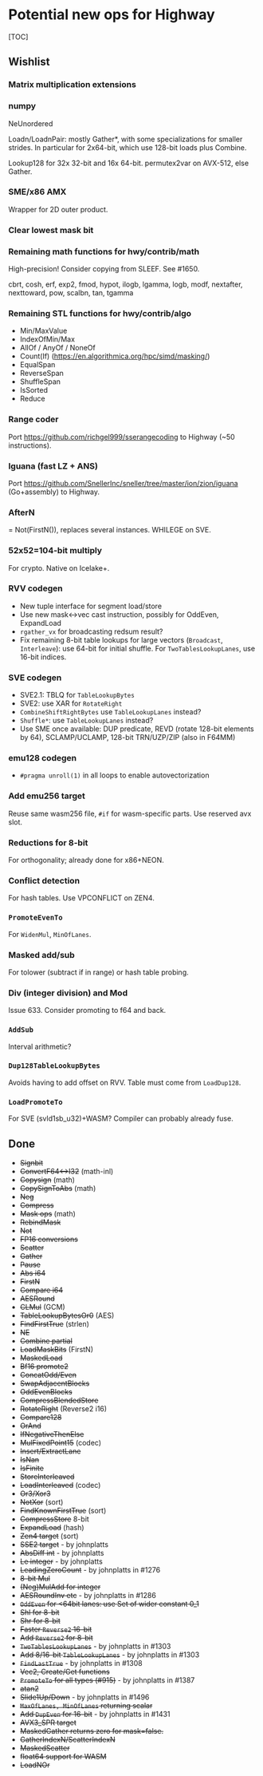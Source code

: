 # Potential new ops for Highway

<!--*
# Document freshness: For more information, see go/fresh-source.
freshness: { owner: 'janwas' reviewed: '2023-08-04' }
*-->

[TOC]

## Wishlist

### Matrix multiplication extensions

### numpy

NeUnordered

Loadn/LoadnPair: mostly Gather*, with some specializations for smaller strides.
In particular for 2x64-bit, which use 128-bit loads plus Combine.

Lookup128 for 32x 32-bit and 16x 64-bit. permutex2var on AVX-512, else Gather.

### SME/x86 AMX

Wrapper for 2D outer product.

### Clear lowest mask bit

### Remaining math functions for hwy/contrib/math

High-precision! Consider copying from SLEEF. See #1650.

cbrt, cosh, erf, exp2, fmod, hypot, ilogb, lgamma, logb, modf, nextafter,
nexttoward, pow, scalbn, tan, tgamma

### Remaining STL functions for hwy/contrib/algo

*   Min/MaxValue
*   IndexOfMin/Max
*   AllOf / AnyOf / NoneOf
*   Count(If) (https://en.algorithmica.org/hpc/simd/masking/)
*   EqualSpan
*   ReverseSpan
*   ShuffleSpan
*   IsSorted
*   Reduce

### Range coder

Port https://github.com/richgel999/sserangecoding to Highway (~50 instructions).

### Iguana (fast LZ + ANS)

Port https://github.com/SnellerInc/sneller/tree/master/ion/zion/iguana
(Go+assembly) to Highway.

### AfterN

= Not(FirstN()), replaces several instances. WHILEGE on SVE.

### 52x52=104-bit multiply

For crypto. Native on Icelake+.

### RVV codegen

*   New tuple interface for segment load/store
*   Use new mask<->vec cast instruction, possibly for OddEven, ExpandLoad
*   `rgather_vx` for broadcasting redsum result?
*   Fix remaining 8-bit table lookups for large vectors (`Broadcast`,
    `Interleave`): use 64-bit for initial shuffle. For `TwoTablesLookupLanes`,
    use 16-bit indices.

### SVE codegen

*   SVE2.1: TBLQ for `TableLookupBytes`
*   SVE2: use XAR for `RotateRight`
*   `CombineShiftRightBytes` use `TableLookupLanes` instead?
*   `Shuffle*`: use `TableLookupLanes` instead?
*   Use SME once available: DUP predicate, REVD (rotate 128-bit elements by 64),
    SCLAMP/UCLAMP, 128-bit TRN/UZP/ZIP (also in F64MM)

### emu128 codegen

* `#pragma unroll(1)` in all loops to enable autovectorization

### Add emu256 target
Reuse same wasm256 file, `#if` for wasm-specific parts. Use reserved avx slot.

### Reductions for 8-bit
For orthogonality; already done for x86+NEON.

### Conflict detection
For hash tables. Use VPCONFLICT on ZEN4.

### `PromoteEvenTo`

For `WidenMul`, `MinOfLanes`.

### Masked add/sub
For tolower (subtract if in range) or hash table probing.

### Div (integer division) and Mod

Issue 633. Consider promoting to f64 and back.

### `AddSub`
Interval arithmetic?

### `Dup128TableLookupBytes`
Avoids having to add offset on RVV. Table must come from `LoadDup128`.

### `LoadPromoteTo`
For SVE (svld1sb_u32)+WASM? Compiler can probably already fuse.

## Done

*   ~~Signbit~~
*   ~~ConvertF64<->I32~~ (math-inl)
*   ~~Copysign~~ (math)
*   ~~CopySignToAbs~~ (math)
*   ~~Neg~~
*   ~~Compress~~
*   ~~Mask ops~~ (math)
*   ~~RebindMask~~
*   ~~Not~~
*   ~~FP16 conversions~~
*   ~~Scatter~~
*   ~~Gather~~
*   ~~Pause~~
*   ~~Abs i64~~
*   ~~FirstN~~
*   ~~Compare i64~~
*   ~~AESRound~~
*   ~~CLMul~~ (GCM)
*   ~~TableLookupBytesOr0~~ (AES)
*   ~~FindFirstTrue~~ (strlen)
*   ~~NE~~
*   ~~Combine partial~~
*   ~~LoadMaskBits~~ (FirstN)
*   ~~MaskedLoad~~
*   ~~Bf16 promote2~~
*   ~~ConcatOdd/Even~~
*   ~~SwapAdjacentBlocks~~
*   ~~OddEvenBlocks~~
*   ~~CompressBlendedStore~~
*   ~~RotateRight~~ (Reverse2 i16)
*   ~~Compare128~~
*   ~~OrAnd~~
*   ~~IfNegativeThenElse~~
*   ~~MulFixedPoint15~~ (codec)
*   ~~Insert/ExtractLane~~
*   ~~IsNan~~
*   ~~IsFinite~~
*   ~~StoreInterleaved~~
*   ~~LoadInterleaved~~ (codec)
*   ~~Or3/Xor3~~
*   ~~NotXor~~ (sort)
*   ~~FindKnownFirstTrue~~ (sort)
*   ~~CompressStore~~ 8-bit
*   ~~ExpandLoad~~ (hash)
*   ~~Zen4 target~~ (sort)
*   ~~SSE2 target~~ - by johnplatts
*   ~~AbsDiff int~~ - by johnplatts
*   ~~Le integer~~ - by johnplatts
*   ~~LeadingZeroCount~~ - by johnplatts in #1276
*   ~~8-bit Mul~~
*   ~~(Neg)MulAdd for integer~~
*   ~~AESRoundInv etc~~ - by johnplatts in #1286
*   ~~`OddEven` for <64bit lanes: use Set of wider constant 0_1~~
*   ~~Shl for 8-bit~~
*   ~~Shr for 8-bit~~
*   ~~Faster `Reverse2` 16-bit~~
*   ~~Add `Reverse2` for 8-bit~~
*   ~~`TwoTablesLookupLanes`~~ - by johnplatts in #1303
*   ~~Add 8/16-bit `TableLookupLanes`~~ - by johnplatts in #1303
*   ~~`FindLastTrue`~~ - by johnplatts in #1308
*   ~~Vec2, Create/Get functions~~
*   ~~`PromoteTo` for all types (#915)~~ - by johnplatts in #1387
*   ~~atan2~~
*   ~~Slide1Up/Down~~ - by johnplatts in #1496
*   ~~`MaxOfLanes, MinOfLanes` returning scalar~~
*   ~~Add `DupEven` for 16-bit~~ - by johnplatts in #1431
*   ~~AVX3_SPR target~~
*   ~~MaskedGather returns zero for mask=false.~~
*   ~~GatherIndexN/ScatterIndexN~~
*   ~~MaskedScatter~~
*   ~~float64 support for WASM~~
*   ~~LoadNOr~~
